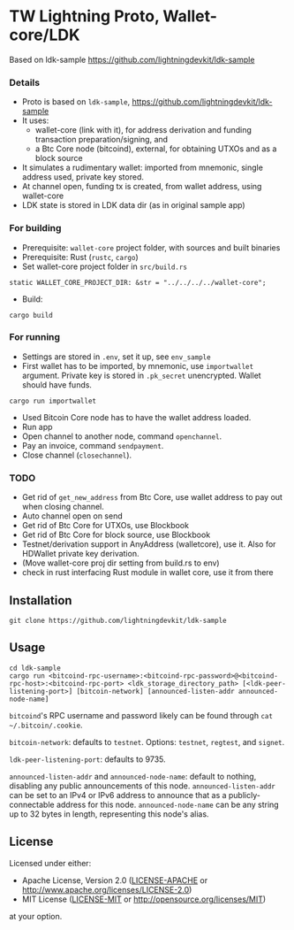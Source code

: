 # TW Lightning Proto, Wallet-core/LDK
Based on ldk-sample
https://github.com/lightningdevkit/ldk-sample


### Details

- Proto is based on `ldk-sample`, https://github.com/lightningdevkit/ldk-sample
- It uses:
  - wallet-core (link with it), for address derivation and funding transaction preparation/signing, and
  - a Btc Core node (bitcoind), external, for obtaining UTXOs and as a block source
- It simulates a rudimentary wallet: imported from mnemonic, single address used, private key stored.
- At channel open, funding tx is created, from wallet address, using wallet-core
- LDK state is stored in LDK data dir (as in original sample app)


### For building

- Prerequisite: `wallet-core` project folder, with sources and built binaries
- Prerequisite: Rust (`rustc`, `cargo`)
- Set wallet-core project folder in `src/build.rs`

```
static WALLET_CORE_PROJECT_DIR: &str = "../../../../wallet-core";
```

- Build:

```
cargo build
```

### For running

- Settings are stored in `.env`, set it up, see `env_sample`
- First wallet has to be imported, by mnemonic, use `importwallet` argument.  Private key is stored in `.pk_secret` unencrypted. Wallet should have funds.
```
cargo run importwallet
```

- Used Bitcoin Core node has to have the wallet address loaded.
- Run app
- Open channel to another node, command `openchannel`.
- Pay an invoice, command `sendpayment`.
- Close channel (`closechannel`).


### TODO

- Get rid of `get_new_address` from Btc Core, use wallet address to pay out when closing channel.
- Auto channel open on send
- Get rid of Btc Core for UTXOs, use Blockbook
- Get rid of Btc Core for block source, use Blockbook
- Testnet/derivation support in AnyAddress (walletcore), use it. Also for HDWallet private key derivation.
- (Move wallet-core proj dir setting from build.rs to env)
- check in rust interfacing Rust module in wallet core, use it from there




## Installation
```
git clone https://github.com/lightningdevkit/ldk-sample
```

## Usage
```
cd ldk-sample
cargo run <bitcoind-rpc-username>:<bitcoind-rpc-password>@<bitcoind-rpc-host>:<bitcoind-rpc-port> <ldk_storage_directory_path> [<ldk-peer-listening-port>] [bitcoin-network] [announced-listen-addr announced-node-name]
```
`bitcoind`'s RPC username and password likely can be found through `cat ~/.bitcoin/.cookie`.

`bitcoin-network`: defaults to `testnet`. Options: `testnet`, `regtest`, and `signet`.

`ldk-peer-listening-port`: defaults to 9735.

`announced-listen-addr` and `announced-node-name`: default to nothing, disabling any public announcements of this node.
`announced-listen-addr` can be set to an IPv4 or IPv6 address to announce that as a publicly-connectable address for this node.
`announced-node-name` can be any string up to 32 bytes in length, representing this node's alias.

## License

Licensed under either:

 * Apache License, Version 2.0 ([LICENSE-APACHE](LICENSE-APACHE) or http://www.apache.org/licenses/LICENSE-2.0)
 * MIT License ([LICENSE-MIT](LICENSE-MIT) or http://opensource.org/licenses/MIT)

at your option.
